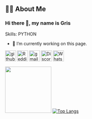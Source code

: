 ## :man_technologist: About Me

### Hi there 👋, my name is Gris


Skills: PYTHON

- 🔭 I’m currently working on this page. 


[<img src='https://cdn.jsdelivr.net/npm/simple-icons@3.0.1/icons/github.svg' alt='github' height='35'>](https://github.com/GRIS1109)  [<img src='https://cdn.jsdelivr.net/npm/simple-icons@3.0.1/icons/reddit.svg' alt='Reddit' height='35'>](https://www.reddit.com/user/-Gris)  [<img src='https://cdn.jsdelivr.net/npm/simple-icons@3.0.1/icons/gmail.svg' alt='gmail' height='35'>](ifeanyiobiana@gmail.com)  [<img src='https://cdn.jsdelivr.net/npm/simple-icons@3.0.1/icons/discord.svg' alt='Discord' height='35'>](discord.com/users/#8536) [<img src='https://cdn.jsdelivr.net/npm/simple-icons@3.0.1/icons/whatsapp.svg' alt='WhatsApp' height='35'>](https://wa.me/+2347039466365) 




<img height=150 src="https://github-readme-stats.vercel.app/api?username=Gris1109&count_private=true&theme=slateorange&show_icons=true" /> [![Top Langs](https://github-readme-stats.vercel.app/api/top-langs/?username=GRIS1109)](https://github.com/Gris1109/github-readme-stats)
   
 
